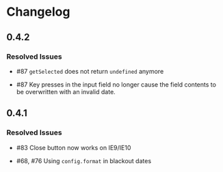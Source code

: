 # Changelog

## 0.4.2

### Resolved Issues

* \#87 ```getSelected``` does not return ```undefined``` anymore

* \#87 Key presses in the input field no longer cause the field contents to be overwritten with an invalid date.

## 0.4.1

### Resolved Issues

* \#83 Close button now works on IE9/IE10

* \#68, \#76 Using ```config.format``` in blackout dates
